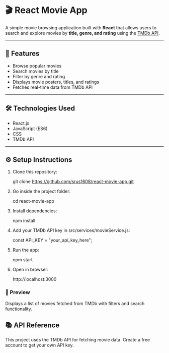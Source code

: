 # 🎬 React Movie App

A simple movie browsing application built with **React** that allows users to search and explore movies by **title, genre, and rating** using the [TMDb API](https://developer.themoviedb.org/).

---

## 🚀 Features
- Browse popular movies  
- Search movies by title  
- Filter by genre and rating  
- Displays movie posters, titles, and ratings  
- Fetches real-time data from TMDb API  

---

## 🛠️ Technologies Used
- React.js  
- JavaScript (ES6)  
- CSS  
- TMDb API  

---

## ⚙️ Setup Instructions

1. Clone this repository:

   git clone https://github.com/srus1608/react-movie-app.git
   
2. Go inside the project folder:

    cd react-movie-app


3. Install dependencies:

    npm install


4. Add your TMDb API key in src/services/movieService.js:

    const API_KEY = "your_api_key_here";


5. Run the app:

    npm start


6. Open in browser:

    http://localhost:3000
   
### 📸 Preview

Displays a list of movies fetched from TMDb with filters and search functionality.

## 📚 API Reference

This project uses the TMDb API
 for fetching movie data.
Create a free account to get your own API key.
   

